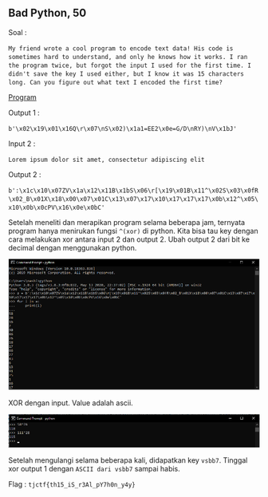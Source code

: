 ## Bad Python, 50 ##

Soal : 

`My friend wrote a cool program to encode text data! His code is sometimes hard to understand, and only he knows how it works. I ran the program twice, but forgot the input I used for the first time. I didn't save the key I used either, but I know it was 15 characters long. Can you figure out what text I encoded the first time?`

[Program](https://static.tjctf.org/0dd987c8e6311daa4dc0ff94e217e1bd33834a6c1a337d50a8218b35164c670e_encoder.py)

Output 1 :

`b'\x02\x19\x01\x16Q\r\x07\nS\x02)\x1a1=EE2\x0e=G/D\nRY)\nV\x1bJ'`

Input 2 :

`Lorem ipsum dolor sit amet, consectetur adipiscing elit`

Output 2 :

`b':\x1c\x10\x07ZV\x1a\x12\x11B\x1bS\x06\r[\x19\x01B\x11^\x02S\x03\x0fR\x02_B\x01X\x18\x00\x07\x01C\x13\x07\x17\x10\x17\x17\x17\x0b\x12^\x05\x10\x0b\x0cPV\x16\x0e\x0bC'`

Setelah meneliti dan merapikan program selama beberapa jam, ternyata program hanya menirukan fungsi `^(xor)` di python. Kita bisa tau key dengan cara melakukan xor antara input 2 dan output 2.
Ubah output 2 dari bit ke decimal dengan menggunakan python. 

![img1](https://github.com/nashirat/TJCTF-2020-cepalopod-EAS-KWA/blob/master/WriteUp/Reverse/Bad%20Python/img/ouput2.png)

XOR dengan input. Value adalah ascii.

![img2](https://github.com/nashirat/TJCTF-2020-cepalopod-EAS-KWA/blob/master/WriteUp/Reverse/Bad%20Python/img/XOR.png)

Setelah mengulangi selama beberapa kali, didapatkan key `vsbb7`. Tinggal xor output 1 dengan `ASCII dari vsbb7` sampai habis.



Flag : `tjctf{th15_iS_r3Al_pY7h0n_y4y}`
